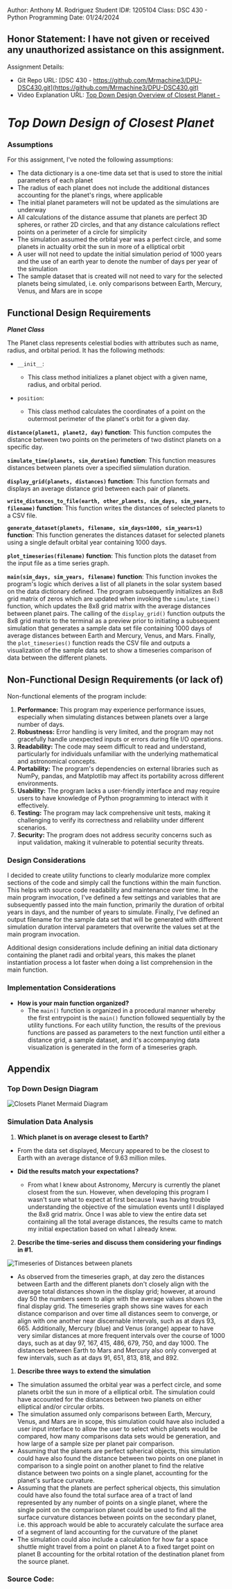 Author: Anthony M. Rodriguez
Student ID#: 1205104
Class: DSC 430 - Python Programming
Date: 01/24/2024

Honor Statement: I have not given or received any unauthorized assistance on this assignment.
---

Assignment Details:
- Git Repo URL: [DSC 430 - https://github.com/Mrmachine3/DPU-DSC430.git](https://github.com/Mrmachine3/DPU-DSC430.git)
- Video Explanation URL: [Top Down Design Overview of Closest Planet - ]()


# ***Top Down Design of Closest Planet***

### Assumptions

For this assignment, I've noted the following assumptions:
- The data dictionary is a one-time data set that is used to store the initial parameters of each planet
- The radius of each planet does not include the additional distances accounting for the planet's rings, where applicable
- The initial planet parameters will not be updated as the simulations are underway
- All calculations of the distance assume that planets are perfect 3D spheres, or rather 2D circles, and that any distance calculations reflect points on a perimeter of a circle for simplicity
- The simulation assumed the orbital year was a perfect circle, and some planets in actuality orbit the sun in more of a elliptical orbit
- A user will not need to update the initial simulation period of 1000 years and the use of an earth year to denote the number of days per year of the simulation
- The sample dataset that is created will not need to vary for the selected planets being simulated, i.e. only comparisons between Earth, Mercury, Venus, and Mars are in scope

## Functional Design Requirements

***Planet Class***

The Planet class represents celestial bodies with attributes such as name, radius, and orbital period. It has the following methods:

  - `__init__`:
    - This class method initializes a planet object with a given name, radius, and orbital period.

  - `position`:
    - This class method calculates the coordinates of a point on the outermost perimeter of the planet's orbit for a given day.

**`distance(planet1, planet2, day)` function**:
This function computes the distance between two points on the perimeters of two distinct planets on a specific day.

**`simulate_time(planets, sim_duration)` function**:
This function measures distances between planets over a specified siimulation duration.

**`display_grid(planets, distances)` function**:
This function formats and displays an average distance grid between each pair of planets.

**`write_distances_to_file(earth, other_planets, sim_days, sim_years, filename)` function**:
This function writes the distances of selected planets to a CSV file.

**`generate_dataset(planets, filename, sim_days=1000, sim_years=1)` function**:
This function generates the distances dataset for selected planets using a single default orbital year containing 1000 days.

**`plot_timeseries(filename)` function**:
This function plots the dataset from the input file as a time series graph.

**`main(sim_days, sim_years, filename)` function**:
This function invokes the program's logic which derives a list of all planets in the solar system based on the data dictionary defined. The program subsequently initializes an 8x8 grid matrix of zeros which are updated when invoking the `simulate_time()` function, which updates the 8x8 grid matrix with the average distances between planet pairs. The calling of the `display_grid()` function outputs the 8x8 grid matrix to the terminal as a preview prior to initiating a subsequent simulation that generates a sample data set file containing 1000 days of average distances between Earth and Mercury, Venus, and Mars. Finally, the `plot_timeseries()` function reads the CSV file and outputs a visualization of the sample data set to show a timeseries comparison of data between the different planets.

## Non-Functional Design Requirements (or lack of)

Non-functional elements of the program include:

1. **Performance:** This program may experience performance issues, especially when simulating distances between planets over a large number of days.
2. **Robustness:** Error handling is very limited, and the program may not gracefully handle unexpected inputs or errors during file I/O operations.
3. **Readability:** The code may seem difficult to read and understand, particularly for individuals unfamiliar with the underlying mathematical and astronomical concepts.
4. **Portability:** The program's dependencies on external libraries such as NumPy, pandas, and Matplotlib may affect its portability across different environments.
5. **Usability:** The program lacks a user-friendly interface and may require users to have knowledge of Python programming to interact with it effectively.
6. **Testing:** The program may lack comprehensive unit tests, making it challenging to verify its correctness and reliability under different scenarios.
9. **Security:** The program does not address security concerns such as input validation, making it vulnerable to potential security threats.

### Design Considerations
I decided to create utility functions to clearly modularize more complex sections of the code and simply call the functions within the main function. This helps with source code readability and maintenance over time. In the main program invocation, I've defined a few settings and variables that are subsequently passed into the main function, primarily the duration of orbital years in days, and the number of years to simulate. Finally, I've defined an output filename for the sample data set that will be generated with different simulation duration interval parameters that overwrite the values set at the main program invocation.

Additional design considerations include defining an initial data dictionary containing the planet radii and orbital years, this makes the planet instantiation process a lot faster when doing a list comprehension in the main function.

### Implementation Considerations

- **How is your main function organized?**
  - The `main()` function is organized in a procedural manner whereby the first entrypoint is the `main()` function followed sequentially by the utility functions. For each utility function, the results of the previous functions are passed as parameters to the next function until either a distance grid, a sample dataset, and it's accompanying data visualization is generated in the form of a timeseries graph.

## Appendix

### Top Down Design Diagram

![Closets Planet Mermaid Diagram](./mermaid.png)

### Simulation Data Analysis

1. **Which planet is on average clesest to Earth?**
  - From the data set displayed, Mercury appeared to be the closest to Earth with an average distance of 9.63 million miles.

  - **Did the results match your expectations?**
    - From what I knew about Astronomy, Mercury is currently the planet closest from the sun. However, when developing this program I wasn't sure what to expect at first because I was having trouble understanding the objective of the simulation events until I displayed the 8x8 grid matrix. Once I was able to view the entire data set containing all the total average distances, the results came to match my initial expectation based on what I already knew.

2. **Describe the time-series and discuss them considering your findings in #1.**

![Timeseries of Distances between planets](./distance-timeseries.png)

  - As observed from the timeseries graph, at day zero the distances between Earth and the different planets don't closely align with the average total distances shown in the display grid; however, at around day 50 the numbers seem to align with the average values shown in the final display grid. The timeseries graph shows sine waves for each distance comparison and over time all distances seem to converge, or align with one another near discernable intervals, such as at days 93, 665. Additionally, Mercury (blue) and Venus (orange) appear to have very similar distances at more frequent intervals over the course of 1000 days, such as at day 97, 167, 415, 486, 679, 750, and day 1000. The distances between Earth to Mars and Mercury also only converged at few intervals, such as at days 91, 651, 813, 818, and 892.

1. **Describe three ways to extend the simulation**
  - The simulation assumed the orbital year was a perfect circle, and some planets orbit the sun in more of a elliptical orbit. The simulation could have accounted for the distances between two planets on either elliptical and/or circular orbits.
  - The simulation assumed only comparisons between Earth, Mercury, Venus, and Mars are in scope, this simulation could have also included a user input interface to allow the user to select which planets would be compared, how many comparisons data sets would be generation, and how large of a sample size per planet pair comparison.
  - Assuming that the planets are perfect spherical objects, this simulation could have also found the distance between two points on one planet in comparison to a single point on another planet to find the relative distance between two points on a single planet, accounting for the planet's surface curvature.
  - Assuming that the planets are perfect spherical objects, this simulation could have also found the total surface area of a tract of land represented by any number of points on a single planet, where the single point on the comparison planet could be used to find all the surface curvature distances between points on the secondary planet, i.e. this approach would be able to accurately calculate the surface area of a segment of land accounting for the curvature of the planet
  - The simulation could also include a calculation for how far a space shuttle might travel from a point on planet A to a fixed target point on planet B accounting for the orbital rotation of the destination planet from the source planet.

### Source Code:

```python


```
